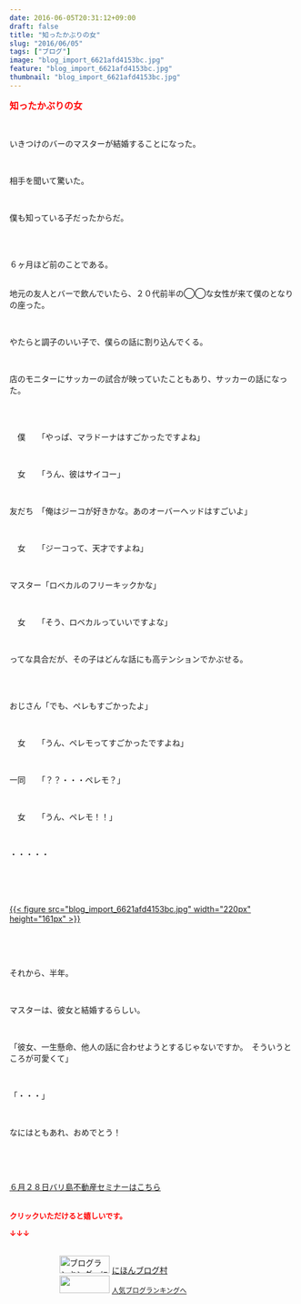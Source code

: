 ```yaml
---
date: 2016-06-05T20:31:12+09:00
draft: false
title: "知ったかぶりの女"
slug: "2016/06/05"
tags: ["ブログ"]
image: "blog_import_6621afd4153bc.jpg"
feature: "blog_import_6621afd4153bc.jpg"
thumbnail: "blog_import_6621afd4153bc.jpg"
---
```

<p><font color="#ff0000" size="3"><strong>知ったかぶりの女</strong></font></p><br/><p>いきつけのバーのマスターが結婚することになった。</p><br/><p>相手を聞いて驚いた。</p><br/><p>僕も知っている子だったからだ。</p><br/><br/><p>６ヶ月ほど前のことである。</p><p><br/>地元の友人とバーで飲んでいたら、２０代前半の◯◯な女性が来て僕のとなりの座った。</p><br/><p>やたらと調子のいい子で、僕らの話に割り込んでくる。</p><br/><p>店のモニターにサッカーの試合が映っていたこともあり、サッカーの話になった。</p><br/><br/><p>　僕　　「やっぱ、マラドーナはすごかったですよね」</p><br/><p>　女　　「うん、彼はサイコー」</p><br/><p>友だち　「俺はジーコが好きかな。あのオーバーヘッドはすごいよ」</p><br/><p>　女　　「ジーコって、天才ですよね」</p><br/><p>マスター「ロベカルのフリーキックかな」</p><br/><p>　女　　「そう、ロベカルっていいですよな」</p><br/><p>ってな具合だが、その子はどんな話にも高テンションでかぶせる。</p><br/><br/><p>おじさん「でも、ペレもすごかったよ」</p><br/><p>　女　　「うん、ペレモってすごかったですよね」</p><br/><p>一同　　「？？・・・ペレモ？」</p><br/><p>　女　　「うん、ペレモ！！」</p><br/><p>・・・・・</p><br/><br/><p><br/><a href="blog_import_6621afd54aa14.jpg">{{< figure src="blog_import_6621afd4153bc.jpg" width="220px" height="161px" >}}</a><br/></p><br/><p><br/></p><p>それから、半年。</p><br/><p>マスターは、彼女と結婚するらしい。</p><br/><p>「彼女、一生懸命、他人の話に合わせようとするじゃないですか。　そういうところが可愛くて」</p><br/><p>「・・・」</p><br/><p>なにはともあれ、おめでとう！　</p><p><br/></p><br/><p><a href="iin.co.jp" target="_blank">６月２８日バリ島不動産セミナーはこちら</a> <br/><br/></p><p><font color="#ff0000" size="2"><strong>クリックいただけると嬉しいです。<br/></strong></font></p><p><font color="#ff0000" size="2"><strong>↓↓↓</strong></font></p><p><br/><a href="ranking.html" target="_blank"><img border="0" alt="ブログランキング・にほんブログ村へ" src="data:image/svg+xml;charset=utf-8,%3Csvg%20xmlns%3D%22http%3A%2F%2Fwww.w3.org%2F2000%2Fsvg%22%20title%3D%22Placeholder%20for%20Images%22%20role%3D%22presentation%22%20viewBox%3D%220%200%2088%2031%22%20%2F%3E" width="88" height="31" data-src="https://img-proxy.blog-video.jp/images?url=http%3A%2F%2Fwww.blogmura.com%2Fimg%2Fwww88_31.gif" style="aspect-ratio: auto 88 / 31;"/><noscript><img border="0" alt="ブログランキング・にほんブログ村へ" src="https://img-proxy.blog-video.jp/images?url=http%3A%2F%2Fwww.blogmura.com%2Fimg%2Fwww88_31.gif" width="88" height="31"></noscript></a> <a href="ranking.html" target="_blank">にほんブログ村</a> <br/><a title="人気ブログランキングへ" href="link.php?1804582"><img border="0" src="data:image/svg+xml;charset=utf-8,%3Csvg%20xmlns%3D%22http%3A%2F%2Fwww.w3.org%2F2000%2Fsvg%22%20title%3D%22Placeholder%20for%20Images%22%20role%3D%22presentation%22%20viewBox%3D%220%200%2088%2031%22%20%2F%3E" width="88" height="31" data-src="https://blog.with2.net/img/banner/banner_22.gif" style="aspect-ratio: auto 88 / 31;"/><noscript><img border="0" src="https://blog.with2.net/img/banner/banner_22.gif" width="88" height="31"></noscript></a> <a style="FONT-SIZE: 12px" href="link.php?1804582">人気ブログランキングへ</a> </p>


